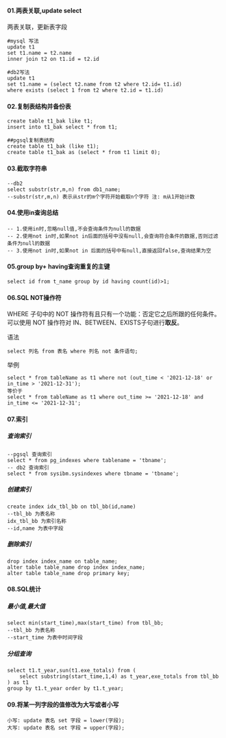 #### 01.两表关联,update select
两表关联，更新表字段

````shell script
#mysql 写法
update t1
set t1.name = t2.name
inner join t2 on t1.id = t2.id

#db2写法
update t1 
set t1.name = (select t2.name from t2 where t2.id= t1.id)
where exists (select 1 from t2 where t2.id = t1.id)
````

#### 02.复制表结构并备份表

````shell script
create table t1_bak like t1;
insert into t1_bak select * from t1; 

##pgsql复制表结构
create table t1_bak (like t1);
create table t1_bak as (select * from t1 limit 0);
````

#### 03.截取字符串

````shell script
--db2
select substr(str,m,n) from db1_name;
--substr(str,m,n) 表示从str的m个字符开始截取n个字符 注: m从1开始计数
````

#### 04.使用in查询总结

````shell script
-- 1.使用in时,忽略null值,不会查询条件为null的数据
-- 2.使用not in时,如果not in后面的括号中没有null,会查询符合条件的数据,否则过滤条件为null的数据
-- 3.使用not in时,如果not in 后面的括号中有null,直接返回false,查询结果为空
````

#### 05.group by+ having查询重复的主键

````shell script
select id from t_name group by id having count(id)>1;
````

#### 06.SQL NOT操作符

WHERE 子句中的 NOT 操作符有且只有一个功能：否定它之后所跟的任何条件。  
可以使用 NOT 操作符对 IN、BETWEEN、EXISTS子句进行**取反**。

语法

````shell script
select 列名 from 表名 where 列名 not 条件语句;
````

举例

````shell script
select * from tableName as t1 where not (out_time < '2021-12-18' or in_time > '2021-12-31');
等价于
select * from tableName as t1 where out_time >= '2021-12-18' and in_time <= '2021-12-31';
````

#### 07.索引

##### 查询索引

 ````shell script
 --pgsql 查询索引
 select * from pg_indexes where tablename = 'tbname';
 -- db2 查询索引
 select * from sysibm.sysindexes where tbname = 'tbname';
 ````

##### 创建索引

 ````shell script
 create index idx_tbl_bb on tbl_bb(id,name)
 --tbl_bb 为表名称
 idx_tbl_bb 为索引名称
 --id,name 为表中字段
 ````

##### 删除索引

 ````shell script
drop index index_name on table_name;
alter table table_name drop index index_name;
alter table table_name drop primary key;
 ````

#### 08.SQL统计

##### 最小值,最大值

 ````shell script
 select min(start_time),max(start_time) from tbl_bb;
 --tbl_bb 为表名称
 --start_time 为表中时间字段
 ````

##### 分组查询

 ````shell script
 select t1.t_year,sun(t1.exe_totals) from (
     select substring(start_time,1,4) as t_year,exe_totals from tbl_bb ) as t1
 group by t1.t_year order by t1.t_year; 
 ````

#### 09.将某一列字段的值修改为大写或者小写

````shell script
小写: update 表名 set 字段 = lower(字段);
大写: update 表名 set 字段 = upper(字段);
````
